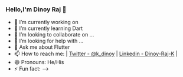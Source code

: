 ### Hello,I'm Dinoy Raj 👋



- 🔭 I’m currently working on 
- 🌱 I’m currently learning Dart
- 👯 I’m looking to collaborate on ...
- 🤔 I’m looking for help with ...
- 💬 Ask me about Flutter
- 📫 How to reach me: 
| [Twitter - @k_dinoy](https://twitter.com/k_dinoy) |  [Linkedin - Dinoy-Raj-K](https://www.linkedin.com/in/dinoy-raj-k-609542194/) |
- 😄 Pronouns: He/His
- ⚡ Fun fact: 
-->
